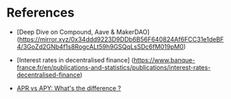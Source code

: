 # References

*  [Deep Dive on Compound, Aave & MakerDAO] (https://mirror.xyz/0x34ddd9223D9DDb6B56F640824Af6FCC31e1deBF4/3GoZd2GNb4f1s8RogcALt59h9GSQqLsSDc6fM019pM0)

* [Interest rates in decentralised finance] (https://www.banque-france.fr/en/publications-and-statistics/publications/interest-rates-decentralised-finance)

* [APR vs APY: What's the difference ? ](https://www.empower.com/the-currency/money/apr-vs-apy)

